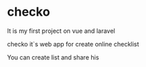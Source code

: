 # checko

It is my first project on vue and laravel

checko it`s web app for create online checklist 

You can create list and share his 
